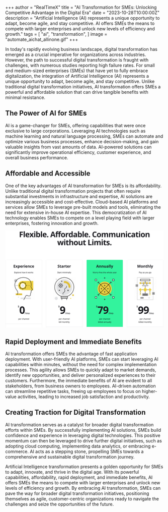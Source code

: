 +++
author = "RealTimeX"
title = "AI Transformation for SMEs: Unlocking Competitive Advantage in the Digital Era"
date = "2023-10-28T10:00:00Z"
description = "Artificial Intelligence (AI) represents a unique opportunity to adapt, become agile, and stay competitive. AI offers SMEs the means to compete with larger enterprises and unlock new levels of efficiency and growth."
tags = [
    "ai",
    "transformation",
]
image = "automate_aichat_allinone.gif"
+++

In today's rapidly evolving business landscape, digital transformation has emerged as a crucial imperative for organizations across industries. However, the path to successful digital transformation is fraught with challenges, with numerous studies reporting high failure rates. For small and medium-sized enterprises (SMEs) that have yet to fully embrace digitalization, the integration of Artificial Intelligence (AI) represents a unique opportunity to adapt, become agile, and stay competitive. Unlike traditional digital transformation initiatives, AI transformation offers SMEs a powerful and affordable solution that can drive tangible benefits with minimal resistance.

## The Power of AI for SMEs

AI is a game-changer for SMEs, offering capabilities that were once exclusive to large corporations. Leveraging AI technologies such as machine learning and natural language processing, SMEs can automate and optimize various business processes, enhance decision-making, and gain valuable insights from vast amounts of data. AI-powered solutions can significantly improve operational efficiency, customer experience, and overall business performance.

## Affordable and Accessible

One of the key advantages of AI transformation for SMEs is its affordability. Unlike traditional digital transformation projects that often require substantial investments in infrastructure and expertise, AI solutions are increasingly accessible and cost-effective. Cloud-based AI platforms and services allow SMEs to leverage pre-built models and tools, eliminating the need for extensive in-house AI expertise. This democratization of AI technology enables SMEs to compete on a level playing field with larger enterprises, fostering innovation and growth.
  
![Affortable AI-powered Customer Support](aichat-pricing-en.png)

## Rapid Deployment and Immediate Benefits

AI transformation offers SMEs the advantage of fast application deployment. With user-friendly AI platforms, SMEs can start leveraging AI capabilities within minutes, without the need for complex implementation processes. This agility allows SMEs to quickly adapt to market demands, identify new opportunities, and deliver personalized experiences to their customers. Furthermore, the immediate benefits of AI are evident to all stakeholders, from business owners to employees. AI-driven automation can streamline repetitive tasks, freeing up employees to focus on higher-value activities, leading to increased job satisfaction and productivity.

## Creating Traction for Digital Transformation

AI transformation serves as a catalyst for broader digital transformation efforts within SMEs. By successfully implementing AI solutions, SMEs build confidence and experience in leveraging digital technologies. This positive momentum can then be leveraged to drive further digital initiatives, such as adopting cloud computing, implementing data analytics, or embracing e-commerce. AI acts as a stepping stone, propelling SMEs towards a comprehensive and sustainable digital transformation journey.

Artificial Intelligence transformation presents a golden opportunity for SMEs to adapt, innovate, and thrive in the digital age. With its powerful capabilities, affordability, rapid deployment, and immediate benefits, AI offers SMEs the means to compete with larger enterprises and unlock new levels of efficiency and growth. By embracing AI transformation, SMEs can pave the way for broader digital transformation initiatives, positioning themselves as agile, customer-centric organizations ready to navigate the challenges and seize the opportunities of the future.